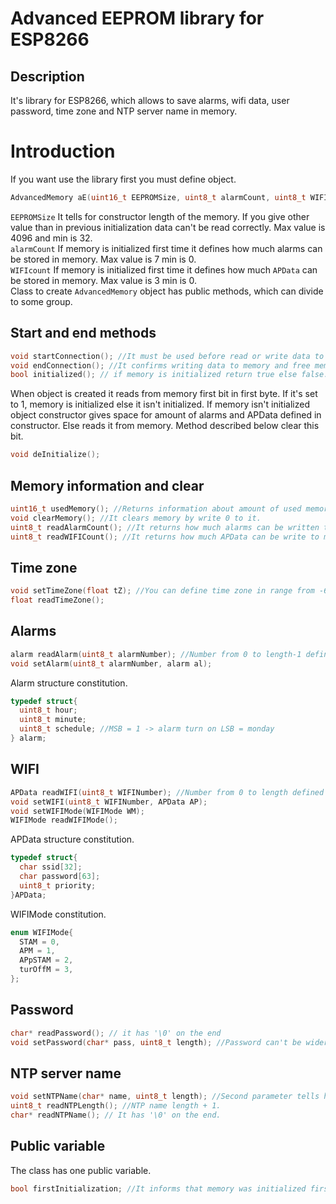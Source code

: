 # Advanced EEPROM library for ESP8266
## Description
It's library for ESP8266, which allows to save alarms, wifi data, user password, time zone and NTP server name in memory.
# Introduction
If you want use the library first you must define object.
```cpp
AdvancedMemory aE(uint16_t EEPROMSize, uint8_t alarmCount, uint8_t WIFIcount);
```
`EEPROMSize` It tells for constructor length of the memory. If you give other value than in previous initialization data can't be read correctly. Max value is 4096 and min is 32.<br>
`alarmCount` If memory is initialized first time it defines how much alarms can be stored in memory. Max value is 7 min is 0.<br>
`WIFIcount` If memory is initialized first time it defines how much `APData` can be stored in memory. Max value is 3 min is 0.<br>
Class to create `AdvancedMemory` object has public methods, which can divide to some group.
## Start and end methods
```cpp
void startConnection(); //It must be used before read or write data to memory.
void endConnection(); //It confirms writing data to memory and free memory.
bool initialized(); // if memory is initialized return true else false.
```
When object is created it reads from memory first bit in first byte. If it's set to 1, memory is initialized else it isn't initialized. If memory isn't initialized object constructor gives space for amount of alarms and APData defined in constructor. Else reads it from memory. Method described below clear this bit.
```cpp
void deInitialize();
```
## Memory information and clear
```cpp
uint16_t usedMemory(); //Returns information about amount of used memory in bytes.
void clearMemory(); //It clears memory by write 0 to it.
uint8_t readAlarmCount(); //It returns how much alarms can be written to memory.
uint8_t readWIFICount(); //It returns how much APData can be write to memory.
```

## Time zone

```cpp
void setTimeZone(float tZ); //You can define time zone in range from -63 to 63 with 0.5 step.
float readTimeZone();
```

## Alarms
```cpp
alarm readAlarm(uint8_t alarmNumber); //Number from 0 to length-1 defined in constructor (alarmCount) or read from memory.
void setAlarm(uint8_t alarmNumber, alarm al);
```
Alarm structure constitution.
```cpp
typedef struct{
  uint8_t hour;
  uint8_t minute;
  uint8_t schedule; //MSB = 1 -> alarm turn on LSB = monday
} alarm;
```

## WIFI

```cpp
APData readWIFI(uint8_t WIFINumber); //Number from 0 to length defined in constructor (WIFIcount) or read from memory.
void setWIFI(uint8_t WIFINumber, APData AP);
void setWIFIMode(WIFIMode WM);
WIFIMode readWIFIMode();
```
APData structure constitution.
```cpp
typedef struct{
  char ssid[32];
  char password[63];
  uint8_t priority;
}APData;
```
WIFIMode constitution.
```cpp
enum WIFIMode{
  STAM = 0,
  APM = 1,
  APpSTAM = 2,
  turOffM = 3,
};
```

## Password

```cpp
char* readPassword(); // it has '\0' on the end
void setPassword(char* pass, uint8_t length); //Password can't be wider than 30 chars. Second parameter tells methods how long is pass.
```

## NTP server name

```cpp
void setNTPName(char* name, uint8_t length); //Second parameter tells how long is name.
uint8_t readNTPLength(); //NTP name length + 1. 
char* readNTPName(); // It has '\0' on the end.
```
## Public variable
The class has one public variable.
```cpp
bool firstInitialization; //It informs that memory was initialized first time (memory doesn't have data in right format).
```